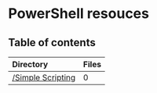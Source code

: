 # PowerShell resouces



## Table of contents

| Directory      | Files |
| :-------- | --- |
|  [/Simple Scripting](./Scripting%20[Concat]/Simple%20Scripts/simple-scripts.md/)   | 0 |


